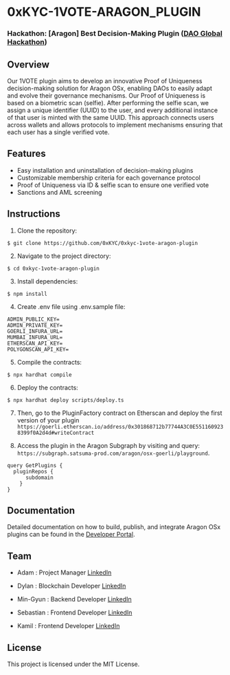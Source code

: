 # 0xKYC-1VOTE-ARAGON_PLUGIN

### Hackathon: [Aragon] Best Decision-Making Plugin ([DAO Global Hackathon](https://daoglobalhackathon.hackerearth.com/))

## Overview

Our 1VOTE plugin aims to develop an innovative Proof of Uniqueness decision-making solution for Aragon OSx, enabling DAOs to easily adapt and evolve their governance mechanisms. Our Proof of Uniqueness is based on a biometric scan (selfie). After performing the selfie scan, we assign a unique identifier (UUID) to the user, and every additional instance of that user is minted with the same UUID. This approach connects users across wallets and allows protocols to implement mechanisms ensuring that each user has a single verified vote.

## Features

- Easy installation and uninstallation of decision-making plugins
- Customizable membership criteria for each governance protocol
- Proof of Uniqueness via ID & selfie scan to ensure one verified vote 
- Sanctions and AML screening

## Instructions

1. Clone the repository:

```
$ git clone https://github.com/0xKYC/0xkyc-1vote-aragon-plugin
```

2. Navigate to the project directory:

```
$ cd 0xkyc-1vote-aragon-plugin
```

3. Install dependencies:

```
$ npm install
```

4. Create .env file using .env.sample file:

```
ADMIN_PUBLIC_KEY=
ADMIN_PRIVATE_KEY=
GOERLI_INFURA_URL=
MUMBAI_INFURA_URL=
ETHERSCAN_API_KEY=
POLYGONSCAN_API_KEY=
```

5. Compile the contracts:

```
$ npx hardhat compile
```

6. Deploy the contracts:

```
$ npx hardhat deploy scripts/deploy.ts
```

7. Then, go to the PluginFactory contract on Etherscan and deploy the first version of your plugin
`https://goerli.etherscan.io/address/0x301868712b77744A3C0E5511609238399f0A2d4d#writeContract`

8. Access the plugin in the Aragon Subgraph by visiting and query: `https://subgraph.satsuma-prod.com/aragon/osx-goerli/playground`.

```
query GetPlugins {
  pluginRepos {
      subdomain
    }
}
```

## Documentation

Detailed documentation on how to build, publish, and integrate Aragon OSx plugins can be found in the [Developer Portal](https://devs.aragon.org/docs/osx/).

## Team

- Adam : Project Manager
[LinkedIn](https://www.linkedin.com/in/azasada/)

- Dylan : Blockchain Developer
[LinkedIn](https://www.linkedin.com/in/dylanwysocki)

- Min-Gyun : Backend Developer
[LinkedIn](https://www.linkedin.com/in/philip-nomad)

- Sebastian : Frontend Developer
[LinkedIn](https://www.linkedin.com/in/sebastian-oldak)

- Kamil : Frontend Developer
[LinkedIn](https://www.linkedin.com/in/dzieniszewski/)


## License

This project is licensed under the MIT License.
